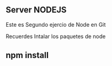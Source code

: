 ## Server NODEJS

Este es Segundo ejercio de Node en Git 

Recuerdes Intalar los paquetes de node

## npm install